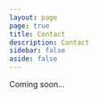 ```yaml
---
layout: page
page: true
title: Contact
description: Contact
sidebar: false
aside: false
---
```


<div class="main-container">Coming soon...</div>
